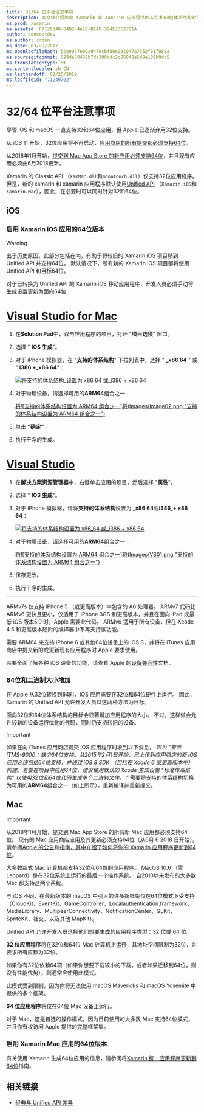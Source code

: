 ```yaml
---
title: 32/64 位平台注意事项
description: 本文档介绍面向 Xamarin 或 Xamarin 应用程序的32位和64位体系结构时需要注意的各种注意事项。
ms.prod: xamarin
ms.assetid: F7126340-04B2-4A10-B14D-394E23527C1A
author: conceptdev
ms.author: crdun
ms.date: 03/29/2017
ms.openlocfilehash: bcee9c7e09a9470cbf80e99c047a7c52f61f888a
ms.sourcegitcommit: 699de58432b7da300ddc2c85842e5d9e129b0dc5
ms.translationtype: MT
ms.contentlocale: zh-CN
ms.lasthandoff: 09/25/2019
ms.locfileid: "71249792"
---
```

# <a name="3264-bit-platform-considerations"></a>32/64 位平台注意事项

尽管 iOS 和 macOS 一直支持32和64位应用，但 Apple 已逐渐弃用32位支持。

从 iOS 11 开始，32位应用将不再启动，[应用商店的所有提交都必须支持64位](https://developer.apple.com/news/?id=06282017b)。

从2018年1月开始，[提交到 Mac App Store 的新应用必须支持64位](https://developer.apple.com/news/?id=06282017a)，并且现有应用必须由6月2018更新。

Xamarin 的 Classic API （`XamMac.dll`和`monotouch.dll`）仅支持32位应用程序。 但是，新的 xamarin 和 xamarin 应用程序默认使用[Unified API](~/cross-platform/macios/unified/index.md) （`Xamarin.iOS`和`Xamarin.Mac`），因此，在必要时可以同时针对32和64位。

## <a name="ios"></a>iOS

<a name="enable-64" />

### <a name="enabling-64-bit-builds-of-xamarinios-apps"></a>启用 Xamarin iOS 应用的64位版本

> [!WARNING]
> 出于历史原因，此部分包括在内，有助于将较旧的 Xamarin iOS 项目移到 Unified API 并支持64位。 默认情况下，所有新的 Xamarin iOS 项目都将使用 Unified API 和目标64位。

对于已转换为 Unified API 的 Xamarin iOS 移动应用程序，开发人员必须手动将生成设置更新为面向64位：

<!-- markdownlint-disable MD001 -->

# <a name="visual-studio-for-mactabmacos"></a>[Visual Studio for Mac](#tab/macos)

1. 在**Solution Pad**中，双击应用程序的项目，打开 "**项目选项**" 窗口。
2. 选择 " **IOS 生成**"。
3. 对于 iPhone 模拟器，在 "**支持的体系结构**" 下拉列表中，选择 " **\_x86 64** " 或 " **i386 +\_x86 64**"：

   [![将支持的体系结构\_设置为 x86 64 或\_i386 + x86 64](Images/Image01.png "Setting Supported architectures to x86\_64 or i386 + x86\_64")](Images/Image01-large.png#lightbox) 

4. 对于物理设备，请选择可用的**ARM64**组合之一：

   [将![支持的体系结构设置为 ARM64 组合之一]将(Images/Image02.png "支持的体系结构设置为 ARM64 组合之一")](Images/Image02-large.png#lightbox)

5. 单击 **“确定”** 。
6. 执行干净的生成。

# <a name="visual-studiotabwindows"></a>[Visual Studio](#tab/windows)

1. 在**解决方案资源管理器**中，右键单击应用的项目，然后选择 "**属性**"。
2. 选择 " **IOS 生成**"。
3. 对于 iPhone 模拟器，请将**支持的体系结构**设置为 **\_x86 64**或**i386\_+ x86 64**： 

   [![将支持的体系结构设置为 x86_64 或\_i386 + x86 64](Images/VS02.png "Setting Supported architectures to x86_64 or i386 + x86\_64")](Images/VS02-large.png#lightbox)

4. 对于物理设备，请选择可用的**ARM64**组合之一：
    
   [将![支持的体系结构设置为 ARM64 组合之一]将(Images/VS01.png "支持的体系结构设置为 ARM64 组合之一")](Images/VS01-large.png#lightbox)

5. 保存更改。
6. 执行干净的生成。

-----

ARMv7s 仅支持 iPhone 5 （或更高版本）中包含的 A6 处理器。 ARMv7 代码比 ARMv6 更快且更小，仅适用于 iPhone 3GS 和更高版本，并且在面向 iPad 或最低 iOS 版本5.0 时，Apple 需要此代码。 ARMv6 适用于所有设备，但在 Xcode 4.5 和更高版本随附的编译器中不再支持该功能。 

需要 ARM64 来支持 iPhone 6 或其他64位设备上的 iOS 8，并将在 iTunes 应用商店中提交新的或更新现有应用程序时 Apple 要求使用。

若要全面了解各种 iOS 设备的功能，请查看 Apple 的[设备兼容性](https://developer.apple.com/library/content/documentation/DeviceInformation/Reference/iOSDeviceCompatibility/DeviceCompatibilityMatrix/DeviceCompatibilityMatrix.html)文档。

### <a name="64-bit-and-binary-size-increases"></a>64位和二进制大小增加

在 Apple 从32位转换到64时，iOS 应用需要在32位和64位硬件上运行。 因此，Xamarin 的 Unified API 允许开发人员以这两种方法为目标。

面向32位和64位体系结构的目标会显著增加应用程序的大小。 不过，这样做会允许较新的设备运行优化的代码，同时仍支持较旧的设备。

> [!IMPORTANT]
> 如果在向 iTunes 应用商店提交 iOS 应用程序时收到以下消息， _则为 "警告 ITMS-9000：缺少64位支持。从2015年2月1日开始，已上传到应用商店的新 iOS 应用必须包括64位支持，并通过 iOS 8 SDK （包括在 Xcode 6 或更高版本中）构建。若要在项目中启用64位，建议使用默认的 Xcode 生成设置 "标准体系结构" 以使用32位和64位代码生成单个二进制文件。 "_ 需要将支持的体系结构切换为可用的**ARM64**组合之一（如上所示），重新编译并重新提交。

## <a name="mac"></a>Mac

> [!IMPORTANT]
> 从2018年1月开始，提交到 Mac App Store 的所有新 Mac 应用都必须支持64位。 现有的 Mac 应用商店应用及其更新必须支持64位（从6月 6 2018 日开始）。 请参阅[Apple 的公告](https://developer.apple.com/news/?id=06282017a)和[指南，其中介绍了如何将你的 Xamarin 应用程序更新到64位](~/cross-platform/macios/32-and-64/mac-64-bit.md)。

大多数新式 Mac 计算机都支持32位和64位的应用程序。   MacOS 10.6 （雪 Leopard）是在32位系统上运行的最后一个操作系统。   自2010以来发布的大多数 Mac 都支持这两个系统。

与 iOS 不同，在最新版本的 macOS 中引入的许多新框架仅在64位模式下受支持（CloudKit、EventKit、GameController、Localauthentication.framework、MediaLibrary、MultipeerConnectivity、NotificationCenter、GLKit、SpriteKit、社交、以及其他 MapKit）。

Unified API 允许开发人员选择他们想要生成的应用程序类型：32 位或 64 位。

**32 位应用程序**将在32位和64位 Mac 计算机上运行，其地址空间限制为32位，并要求所有库都为32位。

如果你有32位依赖64项（如果你想要下载较小的下载，或者如果迁移到64位，则没有性能优势），则通常会使用此模式。

此模式受到限制，因为你将无法使用 macOS Mavericks 和 macOS Yosemite 中提供的多个框架。

**64 位应用程序**将仅在64位 Mac 设备上运行。

对于 Mac，这是首选的操作模式，因为目前使用的大多数 Mac 支持64位模式，并且你有权访问 Apple 提供的完整框架集。

### <a name="enabling-64-bit-builds-of-xamarinmac-apps"></a>启用 Xamarin Mac 应用的64位版本

有关使用 Xamarin 生成64位应用的信息，请参阅将[Xamarin 统一应用程序更新到64位](~/cross-platform/macios/32-and-64/mac-64-bit.md)指南。

## <a name="related-links"></a>相关链接

- [经典与 Unified API 差异](https://github.com/xamarin/release-notes-archive/blob/master/release-notes/ios/api_changes/classic-vs-unified-8.6.0/index.md)
